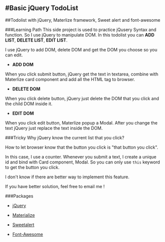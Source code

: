 #Basic jQuery TodoList
------
##Todolist with jQuery, Materlize framework, Sweet alert and font-awesome

###Learning Path
This side project is used to practice jQusery Syntax and function. So  I use jQuery to manipulate DOM.
In this todolist you can **ADD LIST**, **DELETE LIST**, **EDIT LIST**.

I use jQuery to add DOM, delete DOM and get the DOM you choose so you can edit.

* **ADD DOM**

When you click submit button, jQuery get the text in textarea, combine with Materlize card component and add all the HTML tag to browser.

* **DELETE DOM**

When you click delete button, jQuery just delete the DOM that you click and the child DOM inside it.

* **EDIT DOM**

When you click edit button, Materlize popup a Modal. After you change the text jQuery just replace the text inside the DOM.

###Tricky
Why jQuery know the current list that you click?

How to let browser know that the button you click is "that button you click".

In this case, I use a counter. Whenever you submit a text, I create a unique id and bind with Card component, Modal. So you can
only use ``this`` keyword to get the button you click.

I don't know if there are better way to implement this feature.

If you have better solution, feel free to email me !

###Packages

* [jQuery][jquery]

* [Materialize][materializecss]

* [Sweetalert][sweetalert]

* [Font-Awesome][Font-Awesome]

[jquery]: https://jquery.com/
[materializecss]: http://materializecss.com/
[sweetalert]:   http://t4t5.github.io/sweetalert/
[Font-Awesome]: https://fortawesome.github.io/Font-Awesome/
